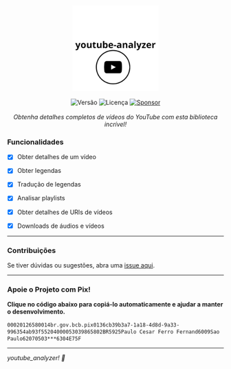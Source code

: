 <div align="center">
<img src="assets/youtube_analyzer-logo.png" alt="youtube_analyzer-logo" width="200"/>

![Versão](https://img.shields.io/badge/version-1.0-orange)
![Licença](https://img.shields.io/badge/license-MIT-orange)
[![Sponsor](https://img.shields.io/badge/📖Documentation-green)](https://github.com/PauloCesar-dev404/youtube_analyzer/blob/main/Docs/document.md)
<br><br>
<i>Obtenha detalhes completos de vídeos do YouTube com esta biblioteca incrível!</i>
<br>
</div>

### Funcionalidades
- [x] Obter detalhes de um vídeo
- [x] Obter legendas
- [x] Tradução de legendas
- [x] Analisar playlists
- [x] Obter detalhes de URIs de vídeos
- [x] Downloads de áudios e vídeos


---

### Contribuições
Se tiver dúvidas ou sugestões, abra uma [issue aqui](https://github.com/PauloCesar-dev404/youtube_analyzer/issues).

---

### Apoie o Projeto com Pix!
**Clique no código abaixo para copiá-lo automaticamente e ajudar a manter o desenvolvimento.**  
```
00020126580014br.gov.bcb.pix0136cb39b3a7-1a18-4d8d-9a33-996354ab93f55204000053039865802BR5925Paulo Cesar Ferro Fernand6009Sao Paulo62070503***6304E75F
```

---

<i>youtube_analyzer! 🚀</i>



